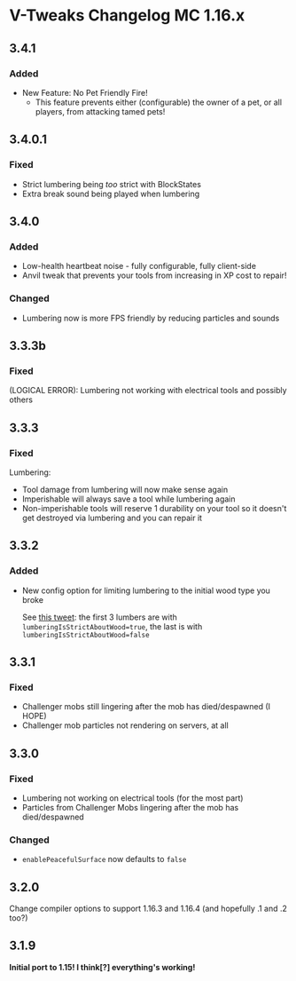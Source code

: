 # V-Tweaks Changelog MC 1.16.x

## 3.4.1

### Added

- New Feature: No Pet Friendly Fire!
    - This feature prevents either (configurable) the owner of a pet, or all players, from attacking tamed pets!

## 3.4.0.1

### Fixed

- Strict lumbering being _too_ strict with BlockStates
- Extra break sound being played when lumbering

## 3.4.0

### Added

- Low-health heartbeat noise - fully configurable, fully client-side
- Anvil tweak that prevents your tools from increasing in XP cost to repair!

### Changed

- Lumbering now is more FPS friendly by reducing particles and sounds

## 3.3.3b

### Fixed

(LOGICAL ERROR): Lumbering not working with electrical tools and possibly others

## 3.3.3

### Fixed

Lumbering:
- Tool damage from lumbering will now make sense again
- Imperishable will always save a tool while lumbering again
- Non-imperishable tools will reserve 1 durability on your tool so it doesn't get destroyed via lumbering and you can repair it

## 3.3.2

### Added

- New config option for limiting lumbering to the initial wood type you broke
    
    See [this tweet](https://twitter.com/oitsjustjose/status/1344366952509284353): the first 3 lumbers are with `lumberingIsStrictAboutWood=true`, the last is with `lumberingIsStrictAboutWood=false`
    

## 3.3.1

### Fixed

- Challenger mobs still lingering after the mob has died/despawned (I HOPE)
- Challenger mob particles not rendering on servers, at all

## 3.3.0

### Fixed

- Lumbering not working on electrical tools (for the most part)
- Particles from Challenger Mobs lingering after the mob has died/despawned

### Changed

- `enablePeacefulSurface` now defaults to `false`

## 3.2.0

Change compiler options to support 1.16.3 and 1.16.4 (and hopefully .1 and .2 too?)

## 3.1.9

**Initial port to 1.15! I think[?] everything's working!**